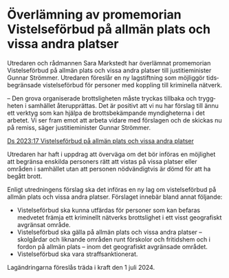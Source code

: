 # Överlämning av promemorian Vistelseförbud på allmän plats och vissa andra platser

Utredaren och rådmannen Sara Markstedt har över­lämnat promemorian Vistelse­förbud på allmän plats och vissa andra platser till justitie­minister Gunnar Strömmer. Utredaren föreslår en ny lagstift­ning som möjlig­gör tids­begränsade vistelse­förbud för personer med koppling till kriminella nätverk.

– Den grova organi­serade brotts­ligheten måste tryckas tillbaka och trygg­heten i samhället återupp­rättas. Det är positivt att vi nu har förslag till ännu ett verktyg som kan hjälpa de brotts­bekämpande myndig­heterna i det arbetet. Vi ser fram emot att arbeta vidare med förslagen och de skickas nu på remiss, säger justitie­minister Gunnar Strömmer.

[Ds 2023:17 Vistelseförbud på allmän plats och vissa andra platser](/rattsliga-dokument/departementsserien-och-promemorior/2023/06/ds-202317/ "Ds 2023:17")

Utredaren har haft i uppdrag att överväga om det bör införas en möjlighet att begränsa enskilda personers rätt att vistas på vissa platser eller områden i samhället utan att personen nödvändigtvis är dömd för att ha begått brott.

Enligt utredningens förslag ska det införas en ny lag om vistelse­förbud på allmän plats och vissa andra platser. Förslaget innebär bland annat följande:

* Vistelseförbud ska kunna utfärdas för personer som kan befaras medvetet främja ett kriminellt nätverks brotts­lighet i ett visst geografiskt avgränsat område.
* Vistelseförbud ska gälla på allmän plats och vissa andra platser – skolgårdar och liknande områden runt förskolor och fritidshem och i fordon på allmän plats – inom det geografiskt avgränsade området.
* Vistelseförbud ska vara straff­sanktionerat.

Lagändringarna föreslås träda i kraft den 1 juli 2024.

